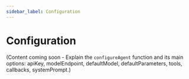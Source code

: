 ```yaml
---
sidebar_label: Configuration
---
```


# Configuration

(Content coming soon - Explain the `configureAgent` function and its main options: apiKey, modelEndpoint, defaultModel, defaultParameters, tools, callbacks, systemPrompt.) 